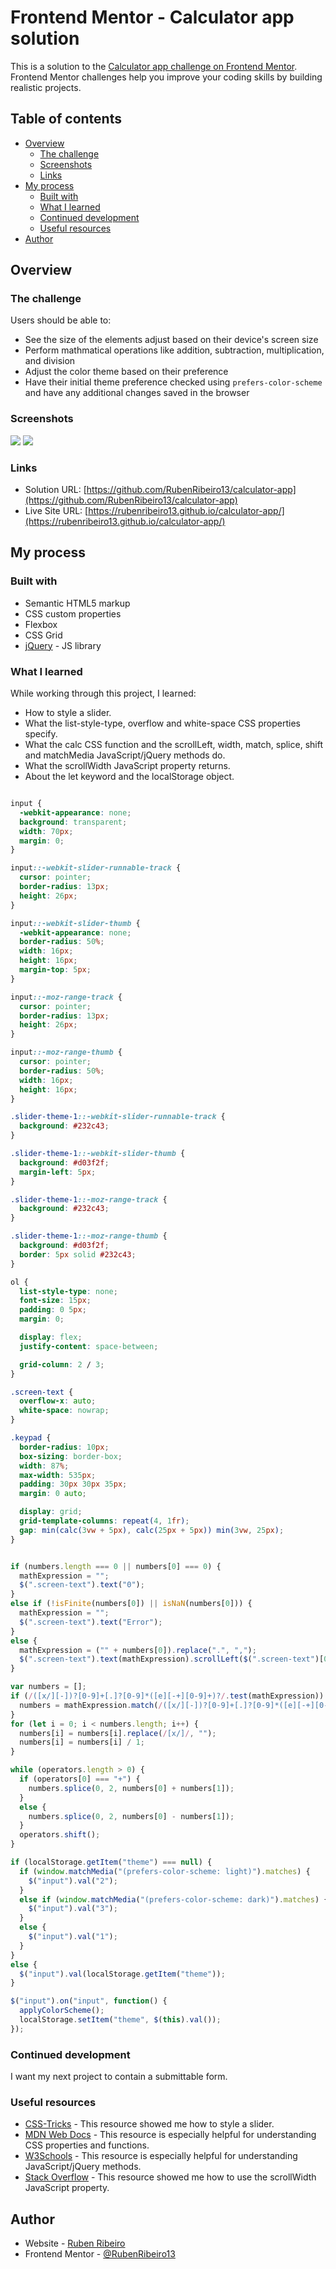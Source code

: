 # Frontend Mentor - Calculator app solution

This is a solution to the [Calculator app challenge on Frontend Mentor](https://www.frontendmentor.io/challenges/calculator-app-9lteq5N29). Frontend Mentor challenges help you improve your coding skills by building realistic projects. 

## Table of contents

- [Overview](#overview)
  - [The challenge](#the-challenge)
  - [Screenshots](#screenshots)
  - [Links](#links)
- [My process](#my-process)
  - [Built with](#built-with)
  - [What I learned](#what-i-learned)
  - [Continued development](#continued-development)
  - [Useful resources](#useful-resources)
- [Author](#author)

## Overview

### The challenge

Users should be able to:

- See the size of the elements adjust based on their device's screen size
- Perform mathmatical operations like addition, subtraction, multiplication, and division
- Adjust the color theme based on their preference
- Have their initial theme preference checked using `prefers-color-scheme` and have any additional changes saved in the browser

### Screenshots

![](screenshots/screenshot-desktop.png)
![](screenshots/screenshot-mobile.jpg)

### Links

- Solution URL: [https://github.com/RubenRibeiro13/calculator-app](https://github.com/RubenRibeiro13/calculator-app)
- Live Site URL: [https://rubenribeiro13.github.io/calculator-app/](https://rubenribeiro13.github.io/calculator-app/)

## My process

### Built with

- Semantic HTML5 markup
- CSS custom properties
- Flexbox
- CSS Grid
- [jQuery](https://jquery.com/) - JS library

### What I learned

While working through this project, I learned:
- How to style a slider.
- What the list-style-type, overflow and white-space CSS properties specify.
- What the calc CSS function and the scrollLeft, width, match, splice, shift and matchMedia JavaScript/jQuery methods do.
- What the scrollWidth JavaScript property returns.
- About the let keyword and the localStorage object.

```css

input {
  -webkit-appearance: none;
  background: transparent;
  width: 70px;
  margin: 0;
}

input::-webkit-slider-runnable-track {
  cursor: pointer;
  border-radius: 13px;
  height: 26px;
}

input::-webkit-slider-thumb {
  -webkit-appearance: none;
  border-radius: 50%;
  width: 16px;
  height: 16px;
  margin-top: 5px;
}

input::-moz-range-track {
  cursor: pointer;
  border-radius: 13px;
  height: 26px;
}

input::-moz-range-thumb {
  cursor: pointer;
  border-radius: 50%;
  width: 16px;
  height: 16px;
}

.slider-theme-1::-webkit-slider-runnable-track {
  background: #232c43;
}

.slider-theme-1::-webkit-slider-thumb {
  background: #d03f2f;
  margin-left: 5px;
}

.slider-theme-1::-moz-range-track {
  background: #232c43;
}

.slider-theme-1::-moz-range-thumb {
  background: #d03f2f;
  border: 5px solid #232c43;
}

ol {
  list-style-type: none;
  font-size: 15px;
  padding: 0 5px;
  margin: 0;

  display: flex;
  justify-content: space-between;

  grid-column: 2 / 3;
}

.screen-text {
  overflow-x: auto;
  white-space: nowrap;
}

.keypad {
  border-radius: 10px;
  box-sizing: border-box;
  width: 87%;
  max-width: 535px;
  padding: 30px 30px 35px;
  margin: 0 auto;

  display: grid;
  grid-template-columns: repeat(4, 1fr);
  gap: min(calc(3vw + 5px), calc(25px + 5px)) min(3vw, 25px);
}

```

```js

if (numbers.length === 0 || numbers[0] === 0) {
  mathExpression = "";
  $(".screen-text").text("0");
}
else if (!isFinite(numbers[0]) || isNaN(numbers[0])) {
  mathExpression = "";
  $(".screen-text").text("Error");
}
else {
  mathExpression = ("" + numbers[0]).replace(".", ",");
  $(".screen-text").text(mathExpression).scrollLeft($(".screen-text")[0].scrollWidth - $(".screen-text").width());
}

var numbers = [];
if (/([x/][-])?[0-9]+[.]?[0-9]*([e][-+][0-9]+)?/.test(mathExpression)) {
  numbers = mathExpression.match(/([x/][-])?[0-9]+[.]?[0-9]*([e][-+][0-9]+)?/g);
}
for (let i = 0; i < numbers.length; i++) {
  numbers[i] = numbers[i].replace(/[x/]/, "");
  numbers[i] = numbers[i] / 1;
}

while (operators.length > 0) {
  if (operators[0] === "+") {
    numbers.splice(0, 2, numbers[0] + numbers[1]);
  }
  else {
    numbers.splice(0, 2, numbers[0] - numbers[1]);
  }
  operators.shift();
}

if (localStorage.getItem("theme") === null) {
  if (window.matchMedia("(prefers-color-scheme: light)").matches) {
    $("input").val("2");
  }
  else if (window.matchMedia("(prefers-color-scheme: dark)").matches) {
    $("input").val("3");
  }
  else {
    $("input").val("1");
  }
}
else {
  $("input").val(localStorage.getItem("theme"));
}

$("input").on("input", function() {
  applyColorScheme();
  localStorage.setItem("theme", $(this).val());
});

```

### Continued development

I want my next project to contain a submittable form.

### Useful resources

- [CSS-Tricks](https://css-tricks.com) - This resource showed me how to style a slider.
- [MDN Web Docs](https://developer.mozilla.org) - This resource is especially helpful for understanding CSS properties and functions.
- [W3Schools](https://www.w3schools.com) - This resource is especially helpful for understanding JavaScript/jQuery methods.
- [Stack Overflow](https://stackoverflow.com) - This resource showed me how to use the scrollWidth JavaScript property.

## Author

- Website - [Ruben Ribeiro](https://rubenribeiro13.github.io/my-site/)
- Frontend Mentor - [@RubenRibeiro13](https://www.frontendmentor.io/profile/RubenRibeiro13)
